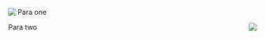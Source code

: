 <div class='row'><p><img align='left' src="#">Para one</p></div>
<div class='row'><p><img align='right' src="#">Para two</p></div>

